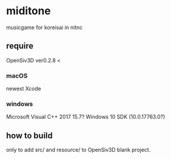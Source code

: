 # miditone
musicgame for koreisai in nitnc

## require
OpenSiv3D ver0.2.8 <

### macOS
newest Xcode 

### windows
Microsoft Visual C++ 2017 15.7?
Windows 10 SDK (10.0.17763.0?)

## how to build
only to add src/ and resource/ to OpenSiv3D blank project.
